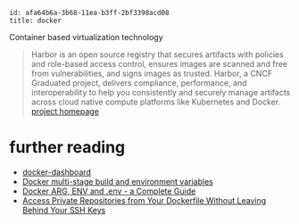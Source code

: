 ```
id: afa64b6a-3b68-11ea-b3ff-2bf3398acd08
title: docker
```

Container based virtualization technology

> Harbor is an open source registry that secures artifacts with policies and role-based access control, ensures images are scanned and free from vulnerabilities, and signs images as trusted. Harbor, a CNCF Graduated project, delivers compliance, performance, and interoperability to help you consistently and securely manage artifacts across cloud native compute platforms like Kubernetes and Docker.
[project homepage][5]

# further reading

* [docker-dashboard][1]
* [Docker multi-stage build and environment variables][2]
* [Docker ARG, ENV and .env - a Complete Guide][3]
* [Access Private Repositories from Your Dockerfile Without Leaving Behind Your SSH Keys][4]

[1]: https://github.com/pipiliang/docker-dashboard
[2]: https://dev.to/migsarnavarro/docker-multi-stage-build-and-environment-variables-4lp2
[3]: https://vsupalov.com/docker-arg-env-variable-guide/
[4]: https://vsupalov.com/build-docker-image-clone-private-repo-ssh-key/
[5]: https://goharbor.io/
